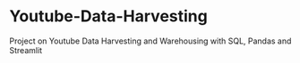 # Youtube-Data-Harvesting
Project on Youtube Data Harvesting and Warehousing with SQL, Pandas and Streamlit
